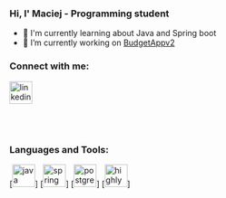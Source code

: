 ### Hi, I' Maciej - Programming student 

- 🌱 I'm currently learning about Java and Spring boot
- 🔭 I’m currently working on <a href="https://github.com/Wojtur28/BudgetAppv2">BudgetAppv2</a>


### Connect with me:

[<img src='https://cdn.jsdelivr.net/npm/simple-icons@3.0.1/icons/linkedin.svg' alt='linkedin' height='40'>](https://www.linkedin.com/in/https://www.linkedin.com/in/maciej-wojturski-814b20225//) 

<br/>
<br/>

### Languages and Tools:

 [<img src='https://cdn.jsdelivr.net/npm/simple-icons@3.0.1/icons/java.svg' alt='java' height='40'>]  [<img src='https://cdn.jsdelivr.net/npm/simple-icons@3.0.1/icons/spring.svg' alt='spring' height='40'>]  [<img src='https://cdn.jsdelivr.net/npm/simple-icons@3.0.1/icons/postgresql.svg' alt='postgresql' height='40'>]  [<img src='https://cdn.jsdelivr.net/npm/simple-icons@3.0.1/icons/highly.svg' alt='highly' height='40'>]

 
<!--
**Wojtur28/Wojtur28** is a ✨ _special_ ✨ repository because its `README.md` (this file) appears on your GitHub profile.

Here are some ideas to get you started:



- 👯 I’m looking to collaborate on ...
- 🤔 I’m looking for help with ...
- 💬 Ask me about ...
- 📫 How to reach me: ...
- 😄 Pronouns: ...
- ⚡ Fun fact: ...
-->
